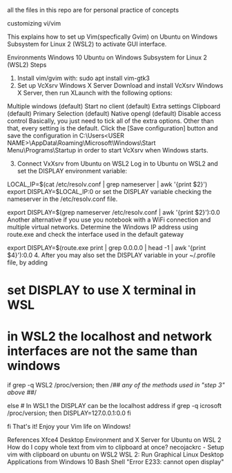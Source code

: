 all the files in this repo are for personal practice of concepts

customizing vi/vim

This explains how to set up Vim(specfically Gvim) on Ubuntu on Windows Subsystem for Linux 2 (WSL2) to activate GUI interface.

Environments
Windows 10
Ubuntu on Windows Subsystem for Linux 2 (WSL2)
Steps
1. Install vim/gvim with:
sudo apt install vim-gtk3
2. Set up VcXsrv Windows X Server
Download and install VcXsrv Windows X Server, then run XLaunch with the following options:

Multiple windows (default)
Start no client (default)
Extra settings
Clipboard (default)
Primary Selection (default)
Native opengl (default)
Disable access control
Basically, you just need to tick all of the extra options. Other than that, every setting is the default. Click the [Save configuration] button and save the configuration in C:\Users\<USER NAME>\AppData\Roaming\Microsoft\Windows\Start Menu\Programs\Startup in order to start VcXsrv when Windows starts.

3. Connect VxXsrv from Ubuntu on WSL2
Log in to Ubuntu on WSL2 and set the DISPLAY environment variable:

LOCAL_IP=$(cat /etc/resolv.conf | grep nameserver | awk '{print $2}')
export DISPLAY=$LOCAL_IP:0
or set the DISPLAY variable checking the nameserver in the /etc/resolv.conf file.

export DISPLAY=$(grep nameserver /etc/resolv.conf | awk '{print $2}'):0.0
Another alternative if you use you notebook with a WiFi connection and multiple virtual networks. Determine the Windows IP address using route.exe and check the interface used in the default gateway

export DISPLAY=$(route.exe print | grep 0.0.0.0 | head -1 | awk '{print $4}'):0.0
4. After you may also set the DISPLAY variable in your ~/.profile file, by adding
# set DISPLAY to use X terminal in WSL
# in WSL2 the localhost and network interfaces are not the same than windows
if grep -q WSL2 /proc/version; then
    /*## any of the methods used in "step 3" above ##*/

else
    # In WSL1 the DISPLAY can be the localhost address
    if grep -q icrosoft /proc/version; then
        DISPLAY=127.0.0.1:0.0
    fi

fi
That's it! Enjoy your Vim life on Windows!

References
Xfce4 Desktop Environment and X Server for Ubuntu on WSL 2
How do I copy whole text from vim to clipboard at once?
necojackrc - Setup vim with clipboard on ubuntu on WSL2
WSL 2: Run Graphical Linux Desktop Applications from Windows 10 Bash Shell "Error E233: cannot open display"
